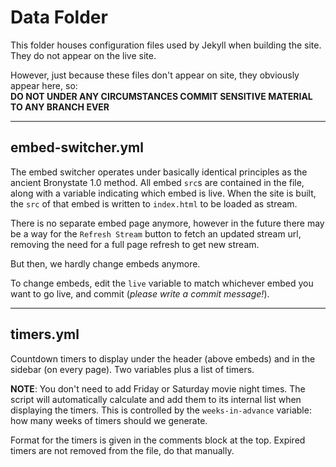 # Data Folder

This folder houses configuration files used by Jekyll when building the site.
They do not appear on the live site.

However, just because these files don't appear on site, they obviously appear
here, so:  
**DO NOT UNDER ANY CIRCUMSTANCES COMMIT SENSITIVE MATERIAL TO ANY BRANCH EVER**

* * * * *

## embed-switcher.yml

The embed switcher operates under basically identical principles as the ancient
Bronystate 1.0 method. All embed `src`s are contained in the file, along with a
variable indicating which embed is live. When the site is built, the `src` of
that embed is written to `index.html` to be loaded as stream.

There is no separate embed page anymore, however in the future there may be a
way for the `Refresh Stream` button to fetch an updated stream url, removing the
need for a full page refresh to get new stream.

But then, we hardly change embeds anymore.

To change embeds, edit the `live` variable to match whichever embed you want to
go live, and commit (*please write a commit message!*).

* * * * *

## timers.yml

Countdown timers to display under the header (above embeds) and in the sidebar
(on every page). Two variables plus a list of timers.

**NOTE**: You don't need to add Friday or Saturday movie night times. The script
will automatically calculate and add them to its internal list when displaying
the timers. This is controlled by the `weeks-in-advance` variable: how many
weeks of timers should we generate.

Format for the timers is given in the comments block at the top. Expired timers
are not removed from the file, do that manually.
